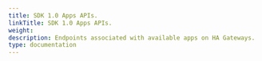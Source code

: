 ```yaml
---
title: SDK 1.0 Apps APIs.
linkTitle: SDK 1.0 Apps APIs.
weight: 
description: Endpoints associated with available apps on HA Gateways.
type: documentation
---
```

